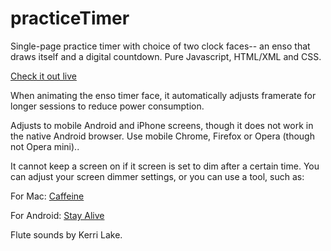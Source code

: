 # practiceTimer

Single-page practice timer with choice of two clock faces-- an enso that draws itself and a digital 
countdown.  Pure Javascript, HTML/XML and CSS.

[Check it out live](https://glowing-fire-3715.firebaseapp.com/)

When animating the enso timer face, it automatically adjusts framerate for longer sessions to reduce 
power consumption.  

Adjusts to mobile Android and iPhone screens, though it does not work in the native Android browser. 
Use mobile Chrome, Firefox or Opera (though not Opera mini)..

It cannot keep a screen on if it screen is set to dim after a certain time.  You can adjust your 
screen dimmer settings, or you can use a tool, such as:

For Mac: [Caffeine](http://lightheadsw.com/caffeine/)

For Android: [Stay Alive](https://play.google.com/store/apps/details?id=com.synetics.stay.alive&hl=en)

Flute sounds by Kerri Lake.
